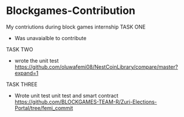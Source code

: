 # Blockgames-Contribution

My contriutions during block games internship
TASK ONE
* Was unavaialble to contribute

TASK TWO
* wrote the unit test https://github.com/oluwafemi08/NestCoinLibrary/compare/master?expand=1

TASK THREE
* Wrote unit test unit test and smart contract https://github.com/BLOCKGAMES-TEAM-R/Zuri-Elections-Portal/tree/femi_commit

